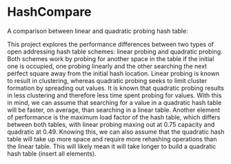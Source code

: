 # HashCompare
A comparison between linear and quadratic probing hash table:

This project explores the performance differences between two types of open addressing hash table schemes: linear probing and quadratic probing. Both schemes work by probing for another space in the table if the initial one is occupied, one probing linearly and the other searching the next perfect square away from the initial hash location. Linear probing is known to result in clustering, whereas quadratic probing seeks to limit cluster formation by spreading out values. It is known that quadratic probing results in less clustering and therefore less time spent probing for values. With this in mind, we can assume that searching for a value in a quadratic hash table will be faster, on average, than searching in a linear table. Another element of performance is the maximum load factor of the hash table, which differs between both tables, with linear probing maxing out at 0.75 capacity and quadratic at 0.49. Knowing this, we can also assume that the quadratic hash table will take up more space and require more rehashing operations than the linear table. This will likely mean it will take longer to build a quadratic hash table (insert all elements).



